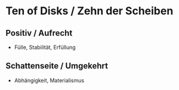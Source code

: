 # Ten of Disks / Zehn der Scheiben

## Positiv / Aufrecht

- Fülle, Stabilität, Erfüllung

## Schattenseite / Umgekehrt

- Abhängigkeit, Materialismus
